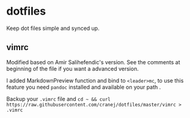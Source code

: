 # dotfiles ##
Keep dot files simple and synced up. 

## vimrc ##
Modified based on Amir Salihefendic's version. See the comments at beginning of the file if you want a advanced version.

I added MarkdownPreview function and bind to `<leader>mc`, to use this feature you need `pandoc` installed and available on your path .

Backup your `.vimrc` file and `cd ~ && curl https://raw.githubusercontent.com/cranej/dotfiles/master/vimrc > .vimrc`  
